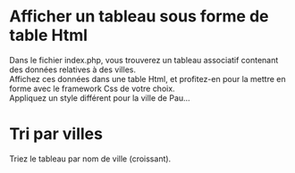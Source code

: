 # Afficher un tableau sous forme de table Html
Dans le fichier index.php, vous trouverez un tableau associatif contenant des données relatives à des villes.<br>
Affichez ces données dans une table Html, et profitez-en pour la mettre en forme avec le framework Css de votre choix.<br>
Appliquez un style différent pour la ville de Pau...<br>

# Tri par villes
Triez le tableau par nom de ville (croissant).
